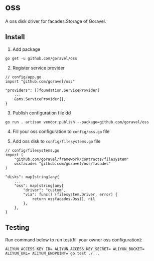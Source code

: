 # oss

A oss disk driver for facades.Storage of Goravel.

## Install

1. Add package

```
go get -u github.com/goravel/oss
```

2. Register service provider

```
// config/app.go
import "github.com/goravel/oss"

"providers": []foundation.ServiceProvider{
    ...
    &sms.ServiceProvider{},
}
```

3. Publish configuration file
dd
```
go run . artisan vendor:publish --package=github.com/goravel/oss
```

4. Fill your oss configuration to `config/oss.go` file

5. Add oss disk to `config/filesystems.go` file

```
// config/filesystems.go
import (
    "github.com/goravel/framework/contracts/filesystem"
    ossfacades "github.com/goravel/oss/facades"
)

"disks": map[string]any{
    ...
    "oss": map[string]any{
        "driver": "custom",
        "via": func() (filesystem.Driver, error) {
            return ossfacades.Oss(), nil
        },
    },
}
```

## Testing

Run command below to run test(fill your owner oss configuration):

```
ALIYUN_ACCESS_KEY_ID= ALIYUN_ACCESS_KEY_SECRET= ALIYUN_BUCKET= ALIYUN_URL= ALIYUN_ENDPOINT= go test ./...
```
